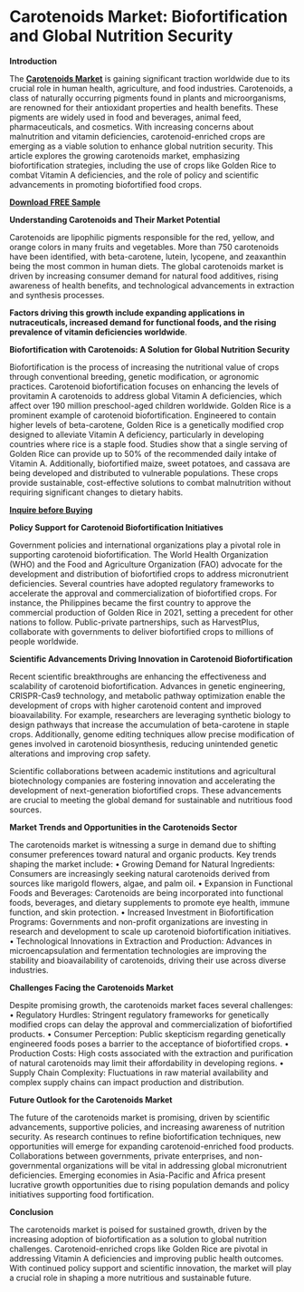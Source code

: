 # Carotenoids Market: Biofortification and Global Nutrition Security

**Introduction**

The **[Carotenoids Market](https://www.nextmsc.com/report/carotenoids-market)** is gaining significant traction worldwide due to its crucial role in human health, agriculture, and food industries. Carotenoids, a class of naturally occurring pigments found in plants and microorganisms, are renowned for their antioxidant properties and health benefits. These pigments are widely used in food and beverages, animal feed, pharmaceuticals, and cosmetics. With increasing concerns about malnutrition and vitamin deficiencies, carotenoid-enriched crops are emerging as a viable solution to enhance global nutrition security. This article explores the growing carotenoids market, emphasizing biofortification strategies, including the use of crops like Golden Rice to combat Vitamin A deficiencies, and the role of policy and scientific advancements in promoting biofortified food crops.

**[Download FREE Sample](https://www.nextmsc.com/carotenoids-market/request-sample)**

**Understanding Carotenoids and Their Market Potential**

Carotenoids are lipophilic pigments responsible for the red, yellow, and orange colors in many fruits and vegetables. More than 750 carotenoids have been identified, with beta-carotene, lutein, lycopene, and zeaxanthin being the most common in human diets. The global carotenoids market is driven by increasing consumer demand for natural food additives, rising awareness of health benefits, and technological advancements in extraction and synthesis processes.

**Factors driving this growth include expanding applications in nutraceuticals, increased demand for functional foods, and the rising prevalence of vitamin deficiencies worldwide**.

**Biofortification with Carotenoids: A Solution for Global Nutrition Security**

Biofortification is the process of increasing the nutritional value of crops through conventional breeding, genetic modification, or agronomic practices. Carotenoid biofortification focuses on enhancing the levels of provitamin A carotenoids to address global Vitamin A deficiencies, which affect over 190 million preschool-aged children worldwide.
Golden Rice is a prominent example of carotenoid biofortification. Engineered to contain higher levels of beta-carotene, Golden Rice is a genetically modified crop designed to alleviate Vitamin A deficiency, particularly in developing countries where rice is a staple food. Studies show that a single serving of Golden Rice can provide up to 50% of the recommended daily intake of Vitamin A.
Additionally, biofortified maize, sweet potatoes, and cassava are being developed and distributed to vulnerable populations. These crops provide sustainable, cost-effective solutions to combat malnutrition without requiring significant changes to dietary habits.

**[Inquire before Buying](https://www.nextmsc.com/carotenoids-market/inquire-before-buying)**

**Policy Support for Carotenoid Biofortification Initiatives**

Government policies and international organizations play a pivotal role in supporting carotenoid biofortification. The World Health Organization (WHO) and the Food and Agriculture Organization (FAO) advocate for the development and distribution of biofortified crops to address micronutrient deficiencies.
Several countries have adopted regulatory frameworks to accelerate the approval and commercialization of biofortified crops. For instance, the Philippines became the first country to approve the commercial production of Golden Rice in 2021, setting a precedent for other nations to follow. Public-private partnerships, such as HarvestPlus, collaborate with governments to deliver biofortified crops to millions of people worldwide.

**Scientific Advancements Driving Innovation in Carotenoid Biofortification**

Recent scientific breakthroughs are enhancing the effectiveness and scalability of carotenoid biofortification. Advances in genetic engineering, CRISPR-Cas9 technology, and metabolic pathway optimization enable the development of crops with higher carotenoid content and improved bioavailability.
For example, researchers are leveraging synthetic biology to design pathways that increase the accumulation of beta-carotene in staple crops. Additionally, genome editing techniques allow precise modification of genes involved in carotenoid biosynthesis, reducing unintended genetic alterations and improving crop safety.

Scientific collaborations between academic institutions and agricultural biotechnology companies are fostering innovation and accelerating the development of next-generation biofortified crops. These advancements are crucial to meeting the global demand for sustainable and nutritious food sources.

**Market Trends and Opportunities in the Carotenoids Sector**

The carotenoids market is witnessing a surge in demand due to shifting consumer preferences toward natural and organic products. Key trends shaping the market include:
    • Growing Demand for Natural Ingredients: Consumers are increasingly seeking natural carotenoids derived from sources like marigold flowers, algae, and palm oil.
    • Expansion in Functional Foods and Beverages: Carotenoids are being incorporated into functional foods, beverages, and dietary supplements to promote eye health, immune function, and skin protection.
    • Increased Investment in Biofortification Programs: Governments and non-profit organizations are investing in research and development to scale up carotenoid biofortification initiatives.
    • Technological Innovations in Extraction and Production: Advances in microencapsulation and fermentation technologies are improving the stability and bioavailability of carotenoids, driving their use across diverse industries.

**Challenges Facing the Carotenoids Market**

Despite promising growth, the carotenoids market faces several challenges:
    • Regulatory Hurdles: Stringent regulatory frameworks for genetically modified crops can delay the approval and commercialization of biofortified products.
    • Consumer Perception: Public skepticism regarding genetically engineered foods poses a barrier to the acceptance of biofortified crops.
    • Production Costs: High costs associated with the extraction and purification of natural carotenoids may limit their affordability in developing regions.
    • Supply Chain Complexity: Fluctuations in raw material availability and complex supply chains can impact production and distribution.

**Future Outlook for the Carotenoids Market**

The future of the carotenoids market is promising, driven by scientific advancements, supportive policies, and increasing awareness of nutrition security. As research continues to refine biofortification techniques, new opportunities will emerge for expanding carotenoid-enriched food products.
Collaborations between governments, private enterprises, and non-governmental organizations will be vital in addressing global micronutrient deficiencies. Emerging economies in Asia-Pacific and Africa present lucrative growth opportunities due to rising population demands and policy initiatives supporting food fortification.

**Conclusion**

The carotenoids market is poised for sustained growth, driven by the increasing adoption of biofortification as a solution to global nutrition challenges. Carotenoid-enriched crops like Golden Rice are pivotal in addressing Vitamin A deficiencies and improving public health outcomes. With continued policy support and scientific innovation, the market will play a crucial role in shaping a more nutritious and sustainable future.

